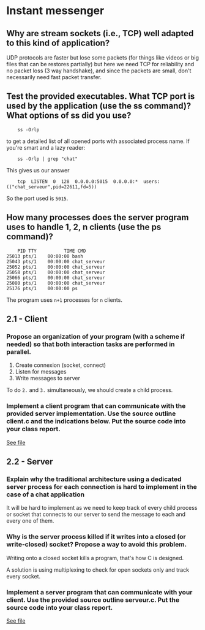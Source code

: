 # Instant messenger

## Why are stream sockets (i.e., TCP) well adapted to this kind of application?

UDP protocols are faster but lose some packets (for things like videos or big files that can be restores partially) but here we need TCP for reliability and no packet loss (3 way handshake), and since the packets are small, don't necessarily need fast packet transfer.


## Test the provided executables. What TCP port is used by the application (use the ss command)? What options of ss did you use?

		ss -Orlp

to get a detailed list of all opened ports with associated process name. If you're smart and a lazy reader:

		ss -Orlp | grep "chat"

This gives us our answer

		tcp  LISTEN  0  128  0.0.0.0:5015  0.0.0.0:*  users:(("chat_serveur",pid=22611,fd=5))

So the port used is ```5015```.


## How many processes does the server program uses to handle 1, 2, n clients (use the ps command)?

```
	PID TTY          TIME CMD
25013 pts/1    00:00:00 bash
25043 pts/1    00:00:00 chat_serveur
25052 pts/1    00:00:00 chat_serveur
25058 pts/1    00:00:00 chat_serveur
25066 pts/1    00:00:00 chat_serveur
25080 pts/1    00:00:00 chat_serveur
25176 pts/1    00:00:00 ps
```

The program uses ```n+1``` processes for ```n``` clients.

## 2.1 - Client

### Propose an organization of your program (with a scheme if needed) so that both interaction tasks are performed in parallel.

1. Create connexion (socket, connect)
2. Listen for messages
3. Write messages to server

To do ```2.``` and ```3.``` simultaneously, we should create a child process.

### Implement a client program that can communicate with the provided server implementation. Use the source outline client.c and the indications below. Put the source code into your class report.

[See file](./client.c)

## 2.2 - Server

### Explain why the traditional architecture using a dedicated server process for each connection is hard to implement in the case of a chat application

It will be hard to implement as we need to keep track of every child process or socket that connects to our server to send the message to each and every one of them.

### Why is the server process killed if it writes into a closed (or write-closed) socket? Propose a way to avoid this problem.

Writing onto a closed socket kills a program, that's how C is designed.

A solution is using multiplexing to check for open sockets only and track every socket.

### Implement a server program that can communicate with your client. Use the provided source outline serveur.c. Put the source code into your class report.

[See file](./serveur.c)
